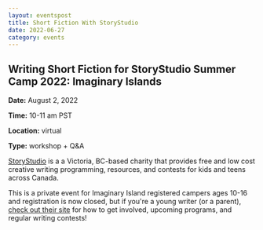 ```yaml
---
layout: eventspost
title: Short Fiction With StoryStudio
date: 2022-06-27
category: events
---
```


## Writing Short Fiction for StoryStudio Summer Camp 2022: Imaginary Islands

**Date:** August 2, 2022

**Time:** 10-11 am PST

**Location:** virtual

**Type:** workshop + Q&A

[StoryStudio](https://www.storystudio.ca/) is a a Victoria, BC-based charity that provides free and low cost creative writing programming, resources, and contests for kids and teens across Canada.

This is a private event for Imaginary Island registered campers ages 10-16 and registration is now closed, but if you're a young writer (or a parent), [check out their site](https://www.storystudio.ca/) for how to get involved, upcoming programs, and regular writing contests!
